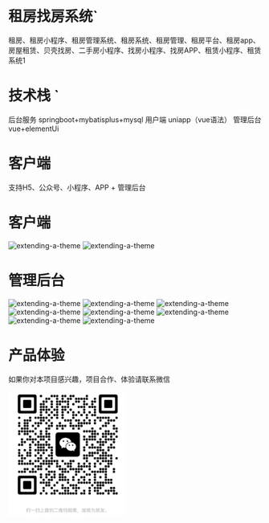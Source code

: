 # 租房找房系统`

租房、租房小程序、租房管理系统、租房系统、租房管理、租房平台、租房app、房屋租赁、贝壳找房、二手房小程序、找房小程序、找房APP、租赁小程序、租赁系统1

# 技术栈 `

后台服务 springboot+mybatisplus+mysql
用户端 uniapp（vue语法）
管理后台 vue+elementUi

# 客户端

支持H5、公众号、小程序、APP + 管理后台

# 客户端

![extending-a-theme](/01.png)
![extending-a-theme](/02.png)

# 管理后台
![extending-a-theme](/14.png)
![extending-a-theme](/15.png)
![extending-a-theme](/16.png)
![extending-a-theme](/17.png)
![extending-a-theme](/18.png)
![extending-a-theme](/19.png)
![extending-a-theme](/20.png)
![extending-a-theme](/21.png)


# 产品体验

如果你对本项目感兴趣，项目合作、体验请联系微信

![extending-a-theme](/wx.png)


